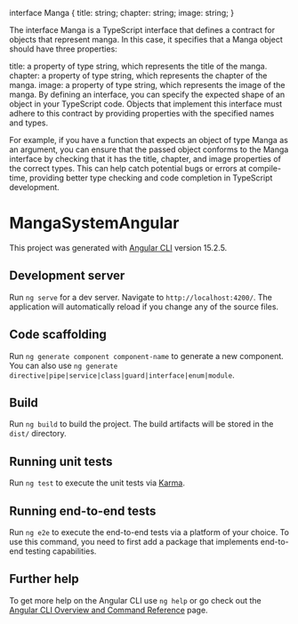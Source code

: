 

interface Manga {
  title: string;
  chapter: string;
  image: string;
}

The interface Manga is a TypeScript interface that defines a contract for objects that represent manga. In this case, it specifies that a Manga object should have three properties:

title: a property of type string, which represents the title of the manga.
chapter: a property of type string, which represents the chapter of the manga.
image: a property of type string, which represents the image of the manga.
By defining an interface, you can specify the expected shape of an object in your TypeScript code. Objects that implement this interface must adhere to this contract by providing properties with the specified names and types.

For example, if you have a function that expects an object of type Manga as an argument, you can ensure that the passed object conforms to the Manga interface by checking that it has the title, chapter, and image properties of the correct types. This can help catch potential bugs or errors at compile-time, providing better type checking and code completion in TypeScript development.




# MangaSystemAngular

This project was generated with [Angular CLI](https://github.com/angular/angular-cli) version 15.2.5.

## Development server

Run `ng serve` for a dev server. Navigate to `http://localhost:4200/`. The application will automatically reload if you change any of the source files.

## Code scaffolding

Run `ng generate component component-name` to generate a new component. You can also use `ng generate directive|pipe|service|class|guard|interface|enum|module`.

## Build

Run `ng build` to build the project. The build artifacts will be stored in the `dist/` directory.

## Running unit tests

Run `ng test` to execute the unit tests via [Karma](https://karma-runner.github.io).

## Running end-to-end tests

Run `ng e2e` to execute the end-to-end tests via a platform of your choice. To use this command, you need to first add a package that implements end-to-end testing capabilities.

## Further help

To get more help on the Angular CLI use `ng help` or go check out the [Angular CLI Overview and Command Reference](https://angular.io/cli) page.
